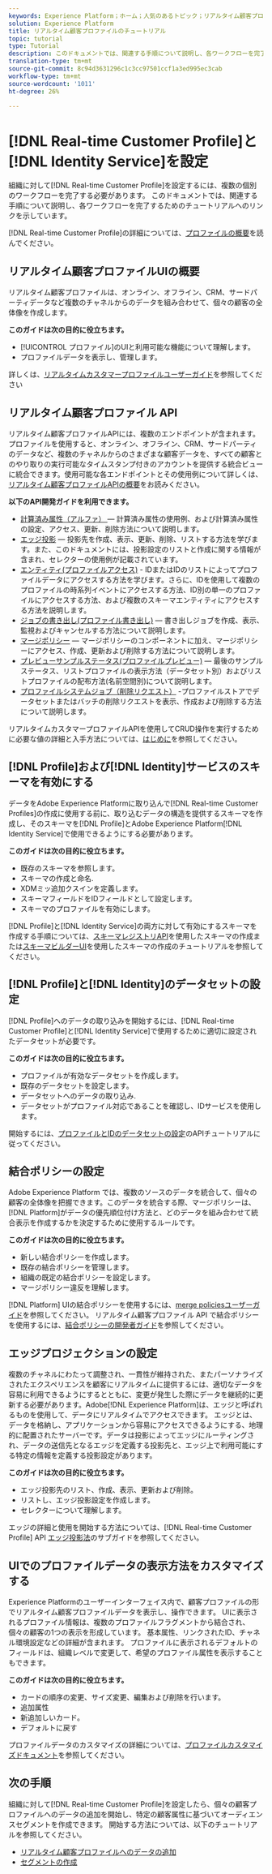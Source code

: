 ```yaml
---
keywords: Experience Platform；ホーム；人気のあるトピック；リアルタイム顧客プロファイル;IDサービス；
solution: Experience Platform
title: リアルタイム顧客プロファイルのチュートリアル
topic: tutorial
type: Tutorial
description: このドキュメントでは、関連する手順について説明し、各ワークフローを完了するためのチュートリアルへのリンクを示しています。
translation-type: tm+mt
source-git-commit: 8c94d3631296c1c3cc97501ccf1a3ed995ec3cab
workflow-type: tm+mt
source-wordcount: '1011'
ht-degree: 26%

---
```



# [!DNL Real-time Customer Profile]と[!DNL Identity Service]を設定

組織に対して[!DNL Real-time Customer Profile]を設定するには、複数の個別のワークフローを完了する必要があります。 このドキュメントでは、関連する手順について説明し、各ワークフローを完了するためのチュートリアルへのリンクを示しています。

[!DNL Real-time Customer Profile]の詳細については、[プロファイルの概要](../profile/home.md)を読んでください。

## リアルタイム顧客プロファイルUIの概要

リアルタイム顧客プロファイルは、オンライン、オフライン、CRM、サードパーティデータなど複数のチャネルからのデータを組み合わせて、個々の顧客の全体像を作成します。

**このガイドは次の目的に役立ちます。**
- [!UICONTROL プロファイル]のUIと利用可能な機能について理解します。
- プロファイルデータを表示し、管理します。

詳しくは、[リアルタイムカスタマープロファイルユーザーガイド](../profile/ui/user-guide.md)を参照してください

## リアルタイム顧客プロファイル API

リアルタイム顧客プロファイルAPIには、複数のエンドポイントが含まれます。 プロファイルを使用すると、オンライン、オフライン、CRM、サードパーティのデータなど、複数のチャネルからのさまざまな顧客データを、すべての顧客とのやり取りの実行可能なタイムスタンプ付きのアカウントを提供する統合ビューに統合できます。使用可能な各エンドポイントとその使用例について詳しくは、[リアルタイム顧客プロファイルAPIの概要](../profile/api/overview.md)をお読みください。

**以下のAPI開発ガイドを利用できます。**
- [計算済み属性（アルファ）  ](../profile/api/computed-attributes.md)  — 計算済み属性の使用例、および計算済み属性の設定、アクセス、更新、削除方法について説明します。
- [エッジ投影](../profile/api/edge-projections.md)  — 投影先を作成、表示、更新、削除、リストする方法を学びます。また、このドキュメントには、投影設定のリストと作成に関する情報が含まれ、セレクターの使用例が記載されています。
- [エンティティ(プロファイルアクセス)](../profile/api/entities.md) - IDまたはIDのリストによってプロファイルデータにアクセスする方法を学びます。さらに、IDを使用して複数のプロファイルの時系列イベントにアクセスする方法、ID別の単一のプロファイルにアクセスする方法、および複数のスキーマエンティティにアクセスする方法を説明します。
- [ジョブの書き出し(プロファイル書き出し)](../profile/api/export-jobs.md)  — 書き出しジョブを作成、表示、監視およびキャンセルする方法について説明します。
- [マージポリシー](../profile/api/merge-policies.md)  — マージポリシーのコンポーネントに加え、マージポリシーにアクセス、作成、更新および削除する方法について説明します。
- [プレビューサンプルステータス(プロファイルプレビュー)](../profile/api/preview-sample-status.md)  — 最後のサンプルステータス、リストプロファイルの表示方法（データセット別）およびリストプロファイルの配布方法(名前空間別)について説明します。
- [プロファイルシステムジョブ（削除リクエスト）](../profile/api/profile-system-jobs.md) -プロファイルストアでデータセットまたはバッチの削除リクエストを表示、作成および削除する方法について説明します。

リアルタイムカスタマープロファイルAPIを使用してCRUD操作を実行するために必要な値の詳細と入手方法については、[はじめに](../profile/api/getting-started.md)を参照してください。

## [!DNL Profile]および[!DNL Identity]サービスのスキーマを有効にする

データをAdobe Experience Platformに取り込んで[!DNL Real-time Customer Profiles]の作成に使用する前に、取り込むデータの構造を提供するスキーマを作成し、そのスキーマを[!DNL Profile]とAdobe Experience Platform[!DNL Identity Service]で使用できるようにする必要があります。

**このガイドは次の目的に役立ちます。**
- 既存のスキーマを参照します。
- スキーマの作成と命名.
- XDMミッ追加クスインを定義します。
- スキーマフィールドをIDフィールドとして設定します。
- スキーマのプロファイルを有効にします。

[!DNL Profile]と[!DNL Identity Service]の両方に対して有効にするスキーマを作成する手順については、[スキーマレジストリAPI](../xdm/tutorials/create-schema-api.md)を使用したスキーマの作成または[スキーマビルダーUI](../xdm/tutorials/create-schema-ui.md)を使用したスキーマの作成のチュートリアルを参照してください。

## [!DNL Profile]と[!DNL Identity]のデータセットの設定

[!DNL Profile]へのデータの取り込みを開始するには、[!DNL Real-time Customer Profile]と[!DNL Identity Service]で使用するために適切に設定されたデータセットが必要です。

**このガイドは次の目的に役立ちます。**
- プロファイルが有効なデータセットを作成します。
- 既存のデータセットを設定します。
- データセットへのデータの取り込み.
- データセットがプロファイル対応であることを確認し、IDサービスを使用します。

開始するには、[プロファイルとIDのデータセットの設定](../profile/tutorials/dataset-configuration.md)のAPIチュートリアルに従ってください。

## 結合ポリシーの設定

Adobe Experience Platform では、複数のソースのデータを統合して、個々の顧客の全体像を把握できます。このデータを統合する際、マージポリシーは、[!DNL Platform]がデータの優先順位付け方法と、どのデータを組み合わせて統合表示を作成するかを決定するために使用するルールです。

**このガイドは次の目的に役立ちます。**
- 新しい結合ポリシーを作成します。
- 既存の結合ポリシーを管理します。
- 組織の既定の結合ポリシーを設定します。
- マージポリシー違反を理解します。

[!DNL Platform] UIの結合ポリシーを使用するには、[merge policiesユーザーガイド](../profile/ui/merge-policies.md)を参照してください。 リアルタイム顧客プロファイル API で結合ポリシーを使用するには、[結合ポリシーの開発者ガイド](../profile/api/merge-policies.md)を参照してください。

## エッジプロジェクションの設定

複数のチャネルにわたって調整され、一貫性が維持された、またパーソナライズされたエクスペリエンスを顧客にリアルタイムに提供するには、適切なデータを容易に利用できるようにするとともに、変更が発生した際にデータを継続的に更新する必要があります。Adobe[!DNL Experience Platform]は、エッジと呼ばれるものを使用して、データにリアルタイムでアクセスできます。 エッジとは、データを格納し、アプリケーションから容易にアクセスできるようにする、地理的に配置されたサーバーです。データは投影によってエッジにルーティングされ、データの送信先となるエッジを定義する投影先と、エッジ上で利用可能にする特定の情報を定義する投影設定があります。

**このガイドは次の目的に役立ちます。**
- エッジ投影先のリスト、作成、表示、更新および削除。
- リストし、エッジ投影設定を作成します。
- セレクターについて理解します。

エッジの詳細と使用を開始する方法については、[!DNL Real-time Customer Profile] API [エッジ投影法](../profile/api/edge-projections.md)のサブガイドを参照してください。

## UIでのプロファイルデータの表示方法をカスタマイズする

Experience Platformのユーザーインターフェイス内で、顧客プロファイルの形でリアルタイム顧客プロファイルデータを表示し、操作できます。 UIに表示されるプロファイル情報は、複数のプロファイルフラグメントから結合され、個々の顧客の1つの表示を形成しています。 基本属性、リンクされたID、チャネル環境設定などの詳細が含まれます。 プロファイルに表示されるデフォルトのフィールドは、組織レベルで変更して、希望のプロファイル属性を表示することもできます。

**このガイドは次の目的に役立ちます。**
- カードの順序の変更、サイズ変更、編集および削除を行います。
- 追加属性
- 新追加しいカード。
- デフォルトに戻す

プロファイルデータのカスタマイズの詳細については、[プロファイルカスタマイズドキュメント](../profile/ui/profile-customization.md)を参照してください。

## 次の手順

組織に対して[!DNL Real-time Customer Profile]を設定したら、個々の顧客プロファイルへのデータの追加を開始し、特定の顧客属性に基づいてオーディエンスセグメントを作成できます。 開始する方法については、以下のチュートリアルを参照してください。

- [リアルタイム顧客プロファイルへのデータの追加](../profile/tutorials/add-profile-data.md)
- [セグメントの作成](../segmentation/tutorials/create-a-segment.md)